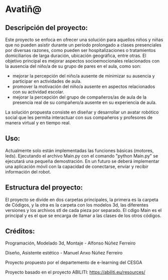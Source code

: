 # Avatiñ@

## Descripción del proyecto:

Este proyecto se enfoca en ofrecer una solución para aquellos niños y niñas que no pueden asistir durante un período prolongado a clases presenciales por diversas razones, como pueden ser  hospitalizaciones o tratamientos domiciliarios de larga duración, ubicación geográfica, entre otras. 
El objetivo principal es mejorar aspectos socioemocionales relacionados con la ausencia del niño/a de su grupo de pares en el aula, como son:
- mejorar la percepción del niño/a ausente de minimizar su ausencia y participar en actividades de aula.
- promover la motivación del niño/a ausente en aspectos relacionados con su actividad escolar. 
- mejorar la percepción del grupo de compañeros/as de aula de la presencia real de su compañero/a ausente en su experiencia de aula.

La solución propuesta consiste en diseñar y desarrollar un avatar robótico social que les permita interactuar con sus compañeros y profesores de manera virtual y en tiempo real.


## Uso:

Actualmente solo están implementadas las funciones básicas (motores, leds). Ejecutando el archivo Main.py con el comando "python Main.py" se ejecutará una pequeña demostración. En un futuro se deberá implementar una aplicación móvil con la capacidad de conectarse, enviar y recibir información del robot.


## Estructura del proyecto:

El proyecto se divide en dos carpetas principales, la primera es la carpeta de Códigos, y la otra es la carpeta con los modelos 3d, las diferentes versiones y los archivos stl de cada pieza por separado.
El cdigo Main es el principal y es el que se encarga de llamar a las clases de los otros códigos.


## Créditos:

Programación, Modelado 3d, Montaje - Alfonso Núñez Ferreiro

Diseño, Asistente estético - Manuel Anxo Núñez Ferreiro

Proyecto propuesto por el departemento de e-learning del CESGA

Proyecto basado en el proyecto ABILITI:
https://abiliti.eu/resources/
